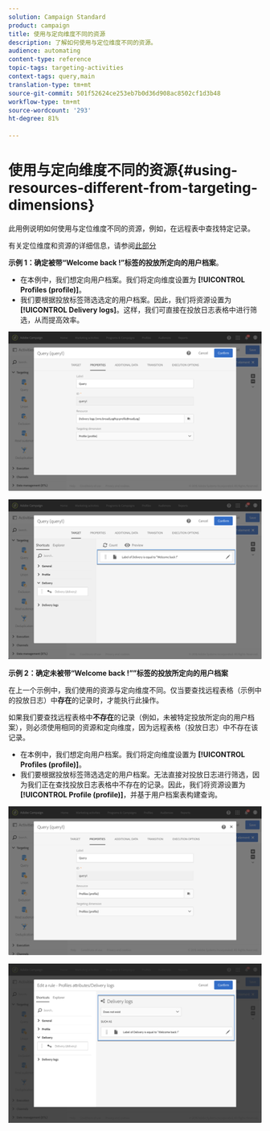```yaml
---
solution: Campaign Standard
product: campaign
title: 使用与定向维度不同的资源
description: 了解如何使用与定位维度不同的资源。
audience: automating
content-type: reference
topic-tags: targeting-activities
context-tags: query,main
translation-type: tm+mt
source-git-commit: 501f52624ce253eb7b0d36d908ac8502cf1d3b48
workflow-type: tm+mt
source-wordcount: '293'
ht-degree: 81%

---
```



# 使用与定向维度不同的资源{#using-resources-different-from-targeting-dimensions}

此用例说明如何使用与定位维度不同的资源，例如，在远程表中查找特定记录。

有关定位维度和资源的详细信息，请参阅[此部分](../../automating/using/query.md#targeting-dimensions-and-resources)

**示例 1：确定被带“Welcome back !”标签的投放所定向的用户档案**。

* 在本例中，我们想定向用户档案。我们将定向维度设置为 **[!UICONTROL Profiles (profile)]**。
* 我们要根据投放标签筛选选定的用户档案。因此，我们将资源设置为 **[!UICONTROL Delivery logs]**。这样，我们可直接在投放日志表格中进行筛选，从而提高效率。

![](assets/targeting_dimension6.png)

![](assets/targeting_dimension7.png)

**示例 2：确定未被带“Welcome back !””标签的投放所定向的用户档案**

在上一个示例中，我们使用的资源与定向维度不同。仅当要查找远程表格（示例中的投放日志）中&#x200B;**存在**&#x200B;的记录时，才能执行此操作。

如果我们要查找远程表格中&#x200B;**不存在**&#x200B;的记录（例如，未被特定投放所定向的用户档案），则必须使用相同的资源和定向维度，因为远程表格（投放日志）中不存在该记录。

* 在本例中，我们想定向用户档案。我们将定向维度设置为 **[!UICONTROL Profiles (profile)]**。
* 我们要根据投放标签筛选选定的用户档案。无法直接对投放日志进行筛选，因为我们正在查找投放日志表格中不存在的记录。因此，我们将资源设置为 **[!UICONTROL Profile (profile)]**，并基于用户档案表构建查询。

![](assets/targeting_dimension8.png)

![](assets/targeting_dimension9.png)
